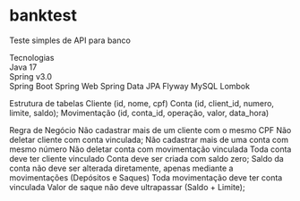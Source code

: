 # banktest
Teste simples de API para banco

Tecnologias<br>
Java 17<br>
Spring v3.0<br>
Spring Boot
Spring Web
Spring Data JPA
Flyway
MySQL
Lombok

Estrutura de tabelas
Cliente (id, nome, cpf)
Conta (id, client_id, numero, limite, saldo);
Movimentação (id, conta_id, operação, valor, data_hora)

Regra de Negócio
Não cadastrar mais de um cliente com o mesmo CPF
Não deletar cliente com conta vinculada;
Não cadastrar mais de uma conta com mesmo número
Não deletar conta com movimentação vinculada
Toda conta deve ter cliente vinculado
Conta deve ser criada com saldo zero;
Saldo da conta não deve ser alterada diretamente, apenas mediante 
a movimentações (Depósitos e Saques)
Toda movimentação deve ter conta vinculada
Valor de saque não deve ultrapassar (Saldo + Limite);



